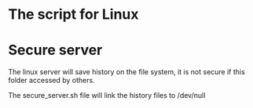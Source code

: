 # The script for Linux

# Secure server

The linux server will save history on the file system, it is not secure if this folder accessed by others.

The secure_server.sh file will link the history files to /dev/null


